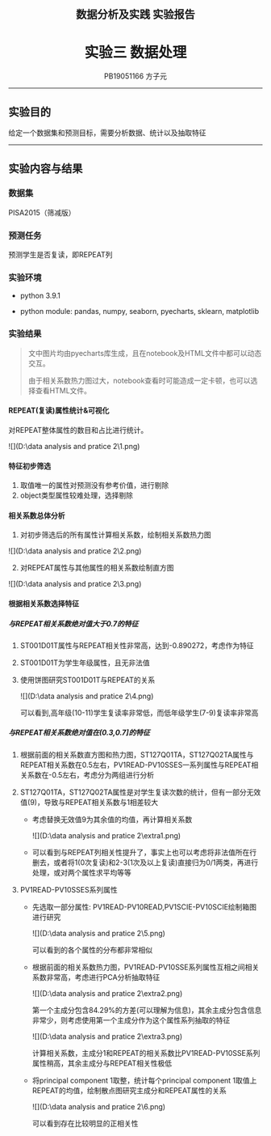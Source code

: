 <h2 align = "center">数据分析及实践 实验报告</h2>
<h1 align = "center">实验三 数据处理</h1>
<center>PB19051166 方子元</center>

---

## 实验目的

给定一个数据集和预测目标，需要分析数据、统计以及抽取特征

---

## 实验内容与结果

### 数据集

PISA2015（筛减版）

### 预测任务

预测学生是否复读，即REPEAT列

### 实验环境

- python 3.9.1

- python module: pandas, numpy, seaborn, pyecharts, sklearn, matplotlib

### 实验结果

>文中图片均由pyecharts库生成，且在notebook及HTML文件中都可以动态交互。
>
>由于相关系数热力图过大，notebook查看时可能造成一定卡顿，也可以选择查看HTML文件。

#### REPEAT(复读)属性统计&可视化

对REPEAT整体属性的数目和占比进行统计。

![](D:\data analysis and pratice 2\1.png)

#### 特征初步筛选

1. 取值唯一的属性对预测没有参考价值，进行剔除
2. object类型属性较难处理，选择剔除

#### 相关系数总体分析

1. 对初步筛选后的所有属性计算相关系数，绘制相关系数热力图

![](D:\data analysis and pratice 2\2.png)

2. 对REPEAT属性与其他属性的相关系数绘制直方图

![](D:\data analysis and pratice 2\3.png)

#### 根据相关系数选择特征

##### 与REPEAT相关系数绝对值大于0.7的特征

1. ST001D01T属性与REPEAT相关性非常高，达到-0.890272，考虑作为特征

2. ST001D01T为学生年级属性，且无非法值

3. 使用饼图研究ST001D01T与REPEAT的关系

   ![](D:\data analysis and pratice 2\4.png)
   
   可以看到,高年级(10-11)学生复读率非常低，而低年级学生(7-9)复读率非常高
   

##### 与REPEAT相关系数绝对值在(0.3,0.7]的特征

1. 根据前面的相关系数直方图和热力图，ST127Q01TA，ST127Q02TA属性与REPEAT相关系数在0.5左右，PV1READ-PV10SSES一系列属性与REPEAT相关系数在-0.5左右，考虑分为两组进行分析

2. ST127Q01TA，ST127Q02TA属性是对学生复读次数的统计，但有一部分无效值(9)，导致与REPEAT相关系数与1相差较大

   - 考虑替换无效值9为其余值的均值，再计算相关系数

     ![](D:\data analysis and pratice 2\extra1.png)

   - 可以看到与REPEAT列相关性提升了，事实上也可以考虑将非法值所在行删去，或者将1(0次复读)和2-3(1次及以上复读)直接归为0/1两类，再进行处理，或对两个属性求平均等等

3. PV1READ-PV10SSES系列属性

   - 先选取一部分属性: PV1READ-PV10READ,PV1SCIE-PV10SCIE绘制箱图进行研究

     ![](D:\data analysis and pratice 2\5.png)

     可以看到的各个属性的分布都非常相似

   - 根据前面的相关系数热力图，PV1READ-PV10SSE系列属性互相之间相关系数非常高，考虑进行PCA分析抽取特征

     ![](D:\data analysis and pratice 2\extra2.png)

     第一个主成分包含84.29%的方差(可以理解为信息)，其余主成分包含信息非常少，则考虑使用第一个主成分作为这个属性系列抽取的特征

     ![](D:\data analysis and pratice 2\extra3.png)

     计算相关系数，主成分1和REPEAT的相关系数比PV1READ-PV10SSE系列属性稍高，其余主成分与REPEAT相关性极低

   - 将principal component 1取整，统计每个principal component 1取值上REPEAT的均值，绘制散点图研究主成分和REPEAT属性的关系

     ![](D:\data analysis and pratice 2\6.png)
     
     可以看到存在比较明显的正相关性

